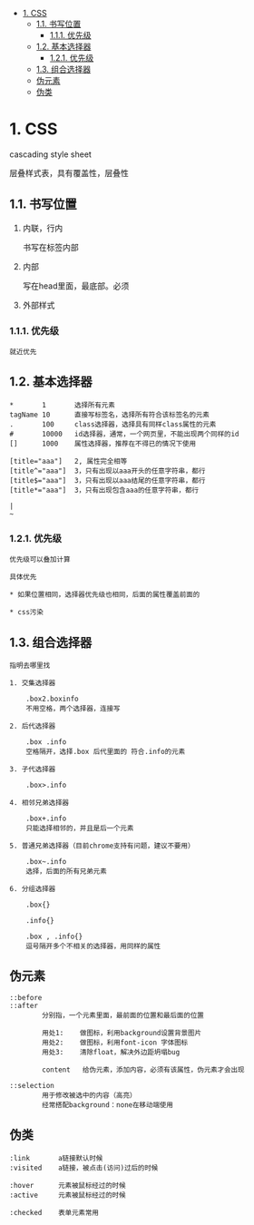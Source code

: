 <!-- TOC -->

- [1. CSS](#1-css)
    - [1.1. 书写位置](#11-书写位置)
        - [1.1.1. 优先级](#111-优先级)
    - [1.2. 基本选择器](#12-基本选择器)
        - [1.2.1. 优先级](#121-优先级)
    - [1.3. 组合选择器](#13-组合选择器)
    - [伪元素](#伪元素)
    - [伪类](#伪类)

<!-- /TOC -->
# 1. CSS

cascading style sheet

层叠样式表，具有覆盖性，层叠性

## 1.1. 书写位置

1. 内联，行内

    书写在标签内部

2. 内部

    写在head里面，最底部。必须

3. 外部样式

### 1.1.1. 优先级

    就近优先

## 1.2. 基本选择器

    *       1       选择所有元素
    tagName 10      直接写标签名，选择所有符合该标签名的元素    
    .       100     class选择器，选择具有同样class属性的元素
    #       10000   id选择器，通常，一个网页里，不能出现两个同样的id
    []      1000    属性选择器，推荐在不得已的情况下使用
    
    [title="aaa"]   2, 属性完全相等   
    [title^="aaa"]  3，只有出现以aaa开头的任意字符串，都行   
    [title$="aaa"]  3，只有出现以aaa结尾的任意字符串，都行 
    [title*="aaa"]  3，只有出现包含aaa的任意字符串，都行 

    |
    ~
    
### 1.2.1. 优先级

    优先级可以叠加计算

    具体优先

    * 如果位置相同，选择器优先级也相同，后面的属性覆盖前面的

    * css污染

## 1.3. 组合选择器

    指明去哪里找

    1. 交集选择器

        .box2.boxinfo
        不用空格，两个选择器，连接写

    2. 后代选择器

        .box .info
        空格隔开，选择.box 后代里面的 符合.info的元素
    
    3. 子代选择器

        .box>.info

    4. 相邻兄弟选择器

        .box+.info
        只能选择相邻的，并且是后一个元素

    5. 普通兄弟选择器（目前chrome支持有问题，建议不要用）

        .box~.info
        选择，后面的所有兄弟元素

    6. 分组选择器

        .box{}
        
        .info{}

        .box , .info{}
        逗号隔开多个不相关的选择器，用同样的属性

## 伪元素

    ::before 
    ::after
            分别指，一个元素里面，最前面的位置和最后面的位置

            用处1:    做图标，利用background设置背景图片
            用处2:    做图标，利用font-icon 字体图标
            用处3:    清除float，解决外边距坍塌bug

            content   给伪元素，添加内容，必须有该属性，伪元素才会出现

    ::selection
            用于修改被选中的内容（高亮）
            经常搭配background：none在移动端使用
    
## 伪类

    :link       a链接默认时候
    :visited    a链接，被点击(访问)过后的时候

    :hover      元素被鼠标经过的时候
    :active     元素被鼠标经过的时候

    :checked    表单元素常用